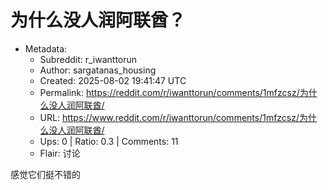 # 为什么没人润阿联酋？

- Metadata:
  - Subreddit: r_iwanttorun
  - Author: sargatanas_housing
  - Created: 2025-08-02 19:41:47 UTC
  - Permalink: https://reddit.com/r/iwanttorun/comments/1mfzcsz/为什么没人润阿联酋/
  - URL: https://www.reddit.com/r/iwanttorun/comments/1mfzcsz/为什么没人润阿联酋/
  - Ups: 0 | Ratio: 0.3 | Comments: 11
  - Flair: 讨论


感觉它们挺不错的

